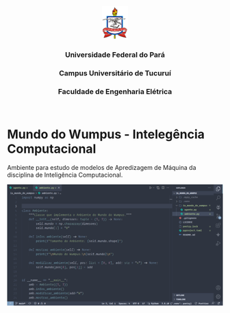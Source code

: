 
<center>
    <img src="utils/logo.png" alt="Girl in a jacket" style="width:60px">
</center>

<center>

### Universidade Federal do Pará

### Campus Universitário de Tucuruí

### Faculdade de Engenharia Elétrica

</center>

<br>

# Mundo do Wumpus - Intelegência Computacional

Ambiente para estudo de modelos de Apredizagem de Máquina da disciplina de Inteligência Computacional.

<center>
    <img src="utils/code_demo.png" alt="Demostração do Anbiente de desenvolvimento." style="width:900px">
</center>
